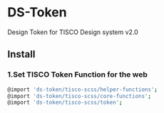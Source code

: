 # DS-Token
Design Token for TISCO Design system v2.0

## Install
### 1.Set TISCO Token Function for the web
``` Bash
@import 'ds-token/tisco-scss/helper-functions';
@import 'ds-token/tisco-scss/core-functions';
@import 'ds-token/tisco-scss/token';

```
